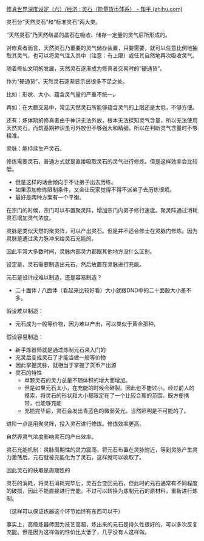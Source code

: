 [修真世界深度设定（六）/经济 : 灵石（能量货币体系） - 知乎 (zhihu.com)](https://zhuanlan.zhihu.com/p/32890919)

灵石分“天然灵石”和“标准灵石”两大类。

“天然灵石”乃天然结晶的晶石在吸收、储存一定量的灵气后所形成的。

对修真者而言，天然灵石乃重要的灵气储存装置，只要需要，就可以任意比例地抽取其灵气，也可以将灵气注入其中（注意：有上限）或任其自然地再次吸收灵气。

随着修仙文明的发展，天然灵石逐渐成为修真者交易时的“硬通货”。

作为“硬通货”，天然灵石逐渐显示出很多不足之处。

比如：形状、大小、蕴含灵气量的严重不统一。

再如：在大额交易中，常见天然灵石所能够蕴含灵气的上限还是太低，不够方便。

还有：炼体期的修真者由于神识无法外放，根本无法探知灵气含量，所以无法使用天然灵石。而筑基期神识虽可外放但不够强大和精细，所以在判断灵气含量时不够精准。



灵脉：能持续生产灵石。

修炼需要灵石，普通方式就是直接吸取灵石的灵气进行修炼。但是这样效率会比较低。

- 但是这样的话会倾向于不让弟子出去历练。
- 如果添加修炼限制条件，又会让玩家觉得不得不派弟子去历练很烦。
- 最好是两种方案有一个平衡。

在宗门的时候，宗门可以布置聚灵阵，增加宗门内弟子修行速度。聚灵阵通过消耗灵石增加灵气浓度。



灵脉是类似天然的聚灵阵，可以产出灵石。但是并不适合修士在灵脉内修炼。因为灵脉是通过灵力脉冲来给灵石充能的。

因此平常大多数时间，灵脉内部灵力都跟其他地方没什么区别。

设定是，灵石需要制造出元石，然后放置在灵脉进行充能。

元石是设计成难以制造，还是容易制造？

- 二十面体 / 八面体（看起来比较好看）大小就跟DND中的二十面骰大小差不多。

假设难以制造：

- 元石成为一般等价物，因为难以产出，可以类似于黄金那种。



假设容易制造：

- 新手炼器师就是通过炼制元石来入门的
- 充灵后变成灵石了才能当做一般等价物
- 因此掌握灵脉，就相当于掌握了货币产出源
- 灵石的特性
  - 单颗灵石的灵力总量不随体积的增大而增加。
  - 但是如果元石太小，在充能的时候会碎裂。因此也不能过小。经过前人的摸索，将灵石的形状和大小都限定在了一个比较合理的范围。既方便携带，也能够充能
  - 充能完毕后，灵石会发出青蓝色的微弱荧光。当然照明是不可能的了。

进阶一点是用聚灵阵，投入灵石进行修炼。修炼效率更高。

自然界灵气浓度影响灵石的产出效率。

灵石充能机制：灵脉周期性的灵力震荡，将元石布置在灵脉附近，等到灵脉产生灵力激荡后，元石就被充能化为了灵石，这样就可以收取了。

因此灵石的获取是周期性的

灵石的消耗，将灵石消耗完毕后，灵石会变回元石，但此时的元石通常有不同程度的破损，因此不能直接进行充能。不过可以转换为炼制元石的原材料，重新进行炼制。

（这样可以保证炼器这个环节始终有东西可以干）

事实上，高级炼器师因为技艺高超，炼出来的元石是持久性很好的，可以多次反复充能。但是因为这样做的性价比太低了，几乎没有人这样做。
